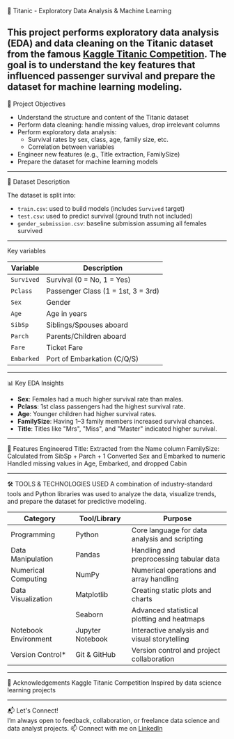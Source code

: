 🚢 Titanic - Exploratory Data Analysis & Machine Learning

This project performs **exploratory data analysis (EDA)** and **data cleaning** on the Titanic dataset from the famous [Kaggle Titanic Competition](https://www.kaggle.com/competitions/titanic). The goal is to understand the key features that influenced passenger survival and prepare the dataset for machine learning modeling.
---
 📌 Project Objectives

- Understand the structure and content of the Titanic dataset
- Perform data cleaning: handle missing values, drop irrelevant columns
- Perform exploratory data analysis:
  - Survival rates by sex, class, age, family size, etc.
  - Correlation between variables
- Engineer new features (e.g., Title extraction, FamilySize)
- Prepare the dataset for machine learning models

---

🧪 Dataset Description

The dataset is split into:

- `train.csv`: used to build models (includes `Survived` target)
- `test.csv`: used to predict survival (ground truth not included)
- `gender_submission.csv`: baseline submission assuming all females survived

---
Key variables

| Variable    | Description                           |
|-------------|---------------------------------------|
| `Survived`  | Survival (0 = No, 1 = Yes)            |
| `Pclass`    | Passenger Class (1 = 1st, 3 = 3rd)    |
| `Sex`       | Gender                                |
| `Age`       | Age in years                          |
| `SibSp`     | Siblings/Spouses aboard               |
| `Parch`     | Parents/Children aboard               |
| `Fare`      | Ticket Fare                           |
| `Embarked`  | Port of Embarkation (C/Q/S)           |

---
📊 Key EDA Insights

- **Sex**: Females had a much higher survival rate than males.
- **Pclass**: 1st class passengers had the highest survival rate.
- **Age**: Younger children had higher survival rates.
- **FamilySize**: Having 1–3 family members increased survival chances.
- **Title**: Titles like "Mrs", "Miss", and "Master" indicated higher survival.

---
🧹 Features Engineered
Title: Extracted from the Name column
FamilySize: Calculated from SibSp + Parch + 1
Converted Sex and Embarked to numeric
Handled missing values in Age, Embarked, and dropped Cabin

---
🛠️ TOOLS & TECHNOLOGIES USED
A combination of industry-standard tools and Python libraries was used to analyze the data, visualize trends, and prepare the dataset for predictive modeling.


| Category              | Tool/Library         | Purpose                                         |
|-----------------------|----------------------|-------------------------------------------------|
| Programming           | Python               | Core language for data analysis and scripting   |
| Data Manipulation     | Pandas               | Handling and preprocessing tabular data         |
| Numerical Computing   | NumPy                | Numerical operations and array handling         |
| Data Visualization    | Matplotlib           | Creating static plots and charts                |
|                       | Seaborn              | Advanced statistical plotting and heatmaps      |
| Notebook Environment  | Jupyter Notebook     | Interactive analysis and visual storytelling    |
| Version Control*      | Git & GitHub         | Version control and project collaboration       |

---
📎 Acknowledgements
Kaggle Titanic Competition
Inspired by data science learning projects

---
📬 Let's Connect!  
I’m always open to feedback, collaboration, or freelance data science and data analyst projects.
📫 Connect with me on [LinkedIn](https://www.linkedin.com/in/rudrappakattimani/)
